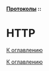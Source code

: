 **[Протоколы](../README.md#protocols) ::**
# HTTP

<!--

-->

[К оглавлению](../README.md#protocols)



[К оглавлению](../README.md#protocols)
